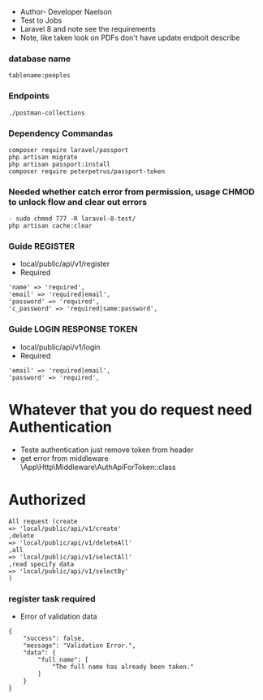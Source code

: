 - Author- Developer Naelson
- Test to Jobs 
- Laravel 8 and note see the requirements 
- Note, like taken look on PDFs don't have update endpoit describe 
### database name

 ```
tablename:peoples
 ```

### Endpoints

 ```
 ./postman-collections
 ```

### Dependency Commandas

```
composer require laravel/passport
php artisan migrate
php artisan passport:install
composer require peterpetrus/passport-token

```

### Needed whether catch error from permission, usage CHMOD to unlock flow and clear out errors
```
- sudo chmod 777 -R laravel-8-test/
php artisan cache:clear
```

### Guide REGISTER

- local/public/api/v1/register
- Required

```
'name' => 'required',
'email' => 'required|email',
'password' => 'required',
'c_password' => 'required|same:password',

```

### Guide LOGIN RESPONSE TOKEN

- local/public/api/v1/login
- Required

```
'email' => 'required|email',
'password' => 'required',

```
# Whatever that you do request need Authentication
- Teste authentication just remove token from header
- get error from middleware \App\Http\Middleware\AuthApiForToken::class

# Authorized
```
All request (create
=> 'local/public/api/v1/create'
,delete
=> 'local/public/api/v1/deleteAll'
,all
=> 'local/public/api/v1/selectAll'
,read specify data
=> 'local/public/api/v1/selectBy'
)
```

### register task required
- Error of validation data 
```
{
    "success": false,
    "message": "Validation Error.",
    "data": {
        "full_name": [
            "The full name has already been taken."
        ]
    }
}
```
